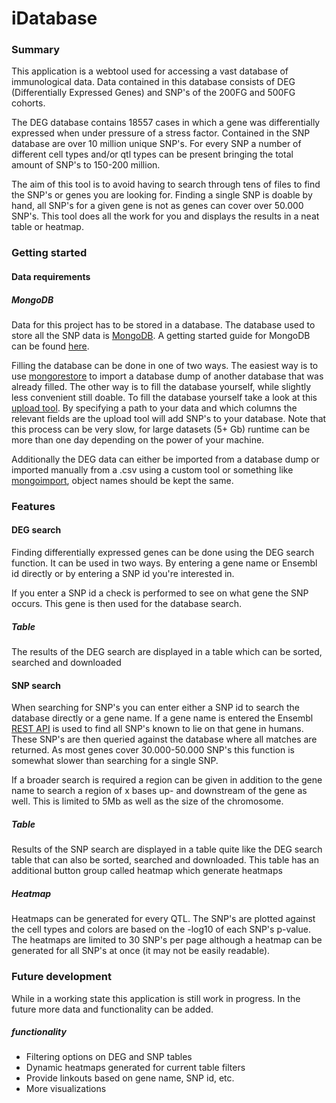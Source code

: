 # iDatabase
### Summary
This application is a webtool used for accessing a vast database of immunological data.
Data contained in this database consists of DEG (Differentially Expressed Genes) and SNP's
of the 200FG and 500FG cohorts.

The DEG database contains 18557 cases in which a gene was differentially expressed when under 
pressure of a stress factor.
Contained in the SNP database are over 10 million unique SNP's. For every SNP a number of different 
cell types and/or qtl types can be present bringing the total amount of SNP's to 150-200 million.

The aim of this tool is to avoid having to search through tens of files to find the SNP's or genes
you are looking for. Finding a single SNP is doable by hand, all SNP's for a given gene is not as
genes can cover over 50.000 SNP's. This tool does all the work for you and displays the results in 
a neat table or heatmap.

### Getting started
#### Data requirements

##### MongoDB
Data for this project has to be stored in a database. The database used to store all
the SNP data is [MongoDB](https://www.mongodb.com/). A getting started guide for MongoDB
can be found [here](https://docs.mongodb.com/getting-started/shell/). 

Filling the database can be done in one of two ways. The easiest way is to use [mongorestore](https://docs.mongodb.com/manual/reference/program/mongorestore/#bin.mongorestore)
to import a database dump of another database that was already filled. The other way is to fill the 
database yourself, while slightly less convenient still doable. To fill the database yourself take
a look at this [upload tool](https://github.com/veerdonk/mongoUploadIdatabaseData). By specifying 
a path to your data and which columns the relevant fields are the upload tool will add SNP's to your 
database. Note that this process can be very slow, for large datasets (5+ Gb) runtime can be more than one
 day depending on the power of your machine.

Additionally the DEG data can either be imported from a database dump or imported manually from a .csv using a custom tool
or something like [mongoimport](https://docs.mongodb.com/manual/reference/program/mongoimport/), object names should be kept 
the same.

### Features
#### DEG search
Finding differentially expressed genes can be done using the DEG search function. It can be used in two 
ways. By entering a gene name or Ensembl id directly or by entering a SNP id you're interested in.

If you enter a SNP id a check is performed to see on what gene the SNP occurs. This gene is then used for the 
database search.
##### Table
The results of the DEG search are displayed in a table which can be sorted, searched and downloaded

#### SNP search
When searching for SNP's you can enter either a SNP id to search the database directly or a gene name. If a 
gene name is entered the Ensembl [REST API](https://rest.ensembl.org/) is used to find all SNP's known to lie
on that gene in humans. These SNP's are then queried against the database where all matches are returned. As
most genes cover 30.000-50.000 SNP's this function is somewhat slower than searching for a single SNP.

If a broader search is required a region can be given in addition to the gene name to search a region of
x bases up- and downstream of the gene as well. This is limited to 5Mb as well as the size of the chromosome.

##### Table
Results of the SNP search are displayed in a table quite like the DEG search table that can also be sorted, searched and
downloaded. This table has an additional button group called heatmap which generate heatmaps

##### Heatmap
Heatmaps can be generated for every QTL. The SNP's are plotted against the cell types and colors are based on 
the -log10 of each SNP's p-value. The heatmaps are limited to 30 SNP's per page although a heatmap can be 
generated for all SNP's at once (it may not be easily readable).

### Future development
While in a working state this application is still work in progress. In the future more data and functionality 
can be added. 

##### functionality
* Filtering options on DEG and SNP tables
* Dynamic heatmaps generated for current table filters
* Provide linkouts based on gene name, SNP id, etc.
* More visualizations

